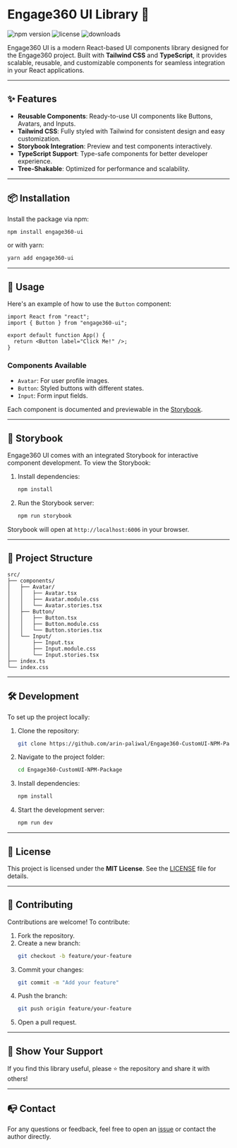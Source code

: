 # Engage360 UI Library 🚀

![npm version](https://img.shields.io/npm/v/engage360-ui?color=16a34a&style=flat-square)
![license](https://img.shields.io/npm/l/engage360-ui?color=16a34a&style=flat-square)
![downloads](https://img.shields.io/npm/dw/engage360-ui?color=16a34a&style=flat-square)

Engage360 UI is a modern React-based UI components library designed for the Engage360 project. Built with **Tailwind CSS** and **TypeScript**, it provides scalable, reusable, and customizable components for seamless integration in your React applications.

---

## ✨ Features

- **Reusable Components**: Ready-to-use UI components like Buttons, Avatars, and Inputs.
- **Tailwind CSS**: Fully styled with Tailwind for consistent design and easy customization.
- **Storybook Integration**: Preview and test components interactively.
- **TypeScript Support**: Type-safe components for better developer experience.
- **Tree-Shakable**: Optimized for performance and scalability.

---

## 📦 Installation

Install the package via npm:

```bash
npm install engage360-ui
```

or with yarn:

```bash
yarn add engage360-ui
```

---

## 🚀 Usage

Here's an example of how to use the `Button` component:

```tsx
import React from "react";
import { Button } from "engage360-ui";

export default function App() {
  return <Button label="Click Me!" />;
}
```

### Components Available
- `Avatar`: For user profile images.
- `Button`: Styled buttons with different states.
- `Input`: Form input fields.

Each component is documented and previewable in the [Storybook](#storybook).

---

## 📖 Storybook

Engage360 UI comes with an integrated Storybook for interactive component development. To view the Storybook:

1. Install dependencies:
   ```bash
   npm install
   ```
2. Run the Storybook server:
   ```bash
   npm run storybook
   ```

Storybook will open at `http://localhost:6006` in your browser.

---

## 🔧 Project Structure

```plaintext
src/
├── components/
│   ├── Avatar/
│   │   ├── Avatar.tsx
│   │   ├── Avatar.module.css
│   │   └── Avatar.stories.tsx
│   ├── Button/
│   │   ├── Button.tsx
│   │   ├── Button.module.css
│   │   └── Button.stories.tsx
│   └── Input/
│       ├── Input.tsx
│       ├── Input.module.css
│       └── Input.stories.tsx
├── index.ts
└── index.css
```

---

## 🛠️ Development

To set up the project locally:

1. Clone the repository:
   ```bash
   git clone https://github.com/arin-paliwal/Engage360-CustomUI-NPM-Package.git
   ```
2. Navigate to the project folder:
   ```bash
   cd Engage360-CustomUI-NPM-Package
   ```
3. Install dependencies:
   ```bash
   npm install
   ```
4. Start the development server:
   ```bash
   npm run dev
   ```

---

## 📜 License

This project is licensed under the **MIT License**. See the [LICENSE](LICENSE) file for details.

---

## 🤝 Contributing

Contributions are welcome! To contribute:

1. Fork the repository.
2. Create a new branch:
   ```bash
   git checkout -b feature/your-feature
   ```
3. Commit your changes:
   ```bash
   git commit -m "Add your feature"
   ```
4. Push the branch:
   ```bash
   git push origin feature/your-feature
   ```
5. Open a pull request.

---

## 🌟 Show Your Support

If you find this library useful, please ⭐️ the repository and share it with others!

---

## 📭 Contact

For any questions or feedback, feel free to open an [issue](https://github.com/arinpaliwal/engage360-ui/issues) or contact the author directly.
